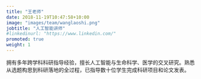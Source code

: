 ```yaml
---
title: "王老师"
date: 2018-11-19T10:47:58+10:00
image: "images/team/wanglaoshi.png"
jobtitle: "人工智能讲师"
#linkedinurl: "https://www.linkedin.com/"
promoted: true
weight: 1
---
```


拥有多年跨学科科研指导经验，擅长人工智能与生命科学、医学的交叉研究。熟悉从选题构思到科研落地的全过程，已指导数十位学生完成科研项目和论文发表。